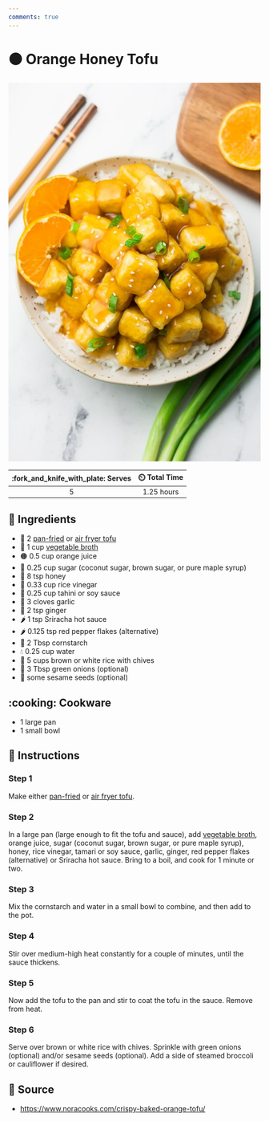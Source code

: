 ```yaml
---
comments: true
---
```

# :orange_circle: Orange Honey Tofu

![Orange Honey Tofu](../assets/images/orange-honey-tofu.jpg)

| :fork_and_knife_with_plate: Serves | :timer_clock: Total Time |
|:----------------------------------:|:-----------------------: |
| 5 | 1.25 hours |

## :salt: Ingredients

- :butter: 2 [pan-fried][1] or [air fryer tofu][2]
- :stew: 1 cup [vegetable broth][3]
- :orange_circle: 0.5 cup orange juice
- :candy: 0.25 cup sugar (coconut sugar, brown sugar, or pure maple syrup)
- :honey_pot: 8 tsp honey
- :rice: 0.33 cup rice vinegar
- :takeout_box: 0.25 cup tahini or soy sauce
- :garlic: 3 cloves garlic
- :sweet_potato: 2 tsp ginger
- :hot_pepper: 1 tsp Sriracha hot sauce
- :hot_pepper: 0.125 tsp red pepper flakes (alternative)
- :corn: 2 Tbsp cornstarch
- :droplet: 0.25 cup water
- :rice: 5 cups brown or white rice with chives
- :herb: 3 Tbsp green onions (optional)
- :chestnut: some sesame seeds (optional)

## :cooking: Cookware

- 1 large pan
- 1 small bowl

## :pencil: Instructions

### Step 1

Make either [pan-fried][1] or [air fryer tofu][2].

### Step 2

In a large pan (large enough to fit the tofu and sauce), add [vegetable broth][3], orange juice, sugar (coconut sugar,
brown sugar, or pure maple syrup), honey, rice vinegar, tamari or soy sauce, garlic, ginger, red pepper flakes
(alternative) or Sriracha hot sauce. Bring to a boil, and cook for 1 minute or two.

### Step 3

Mix the cornstarch and water in a small bowl to combine, and then add to the pot.

### Step 4

Stir over medium-high heat constantly for a couple of minutes, until the sauce thickens.

### Step 5

Now add the tofu to the pan and stir to coat the tofu in the sauce. Remove from heat.

### Step 6

Serve over brown or white rice with chives. Sprinkle with green onions (optional) and/or sesame seeds (optional). Add a
side of steamed broccoli or cauliflower if desired.

## :link: Source

- <https://www.noracooks.com/crispy-baked-orange-tofu/>

[1]: <../ingredients/pan-fried-tofu.md>
[2]: <../ingredients/air-fryer-tofu.md>
[3]: <../ingredients/vegetable-broth.md>

